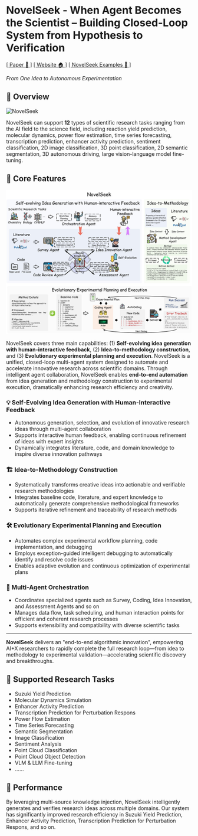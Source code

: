 # NovelSeek - When Agent Becomes the Scientist – Building Closed-Loop System from Hypothesis to Verification

[[ Paper 📓 ]](https://github.com/Alpha-Innovator/NovelSeek) [[ Website 🏠 ]](https://github.com/Alpha-Innovator/NovelSeek) [[ NovelSeek Examples 🤗 ]](https://huggingface.co/U4R/NovelSeek)

<i>
From One Idea to Autonomous Experimentation
</i>
</div>

## 📖 Overview

![NovelSeek](/images/novelseek.png)

NovelSeek can support **12** types of scientific research tasks ranging from the AI field to the science field, including reaction yield prediction, molecular dynamics, power flow estimation, time series forecasting, transcription prediction, enhancer activity prediction, sentiment classification, 2D image classification, 3D point classification, 2D semantic segmentation, 3D autonomous driving, large vision-language model fine-tuning.

## 🌟 Core Features

![Framework](/images/framework.png)

NovelSeek covers three main capabilities: (1) **Self-evolving idea generation with human-interactive feedback**, (2) **Idea-to-methodology construction**, and (3) **Evolutionary experimental planning and execution**. NovelSeek is a unified, closed-loop multi-agent system designed to automate and accelerate innovative research across scientific domains. Through intelligent agent collaboration, NovelSeek enables **end-to-end automation** from idea generation and methodology construction to experimental execution, dramatically enhancing research efficiency and creativity.

### 💡 Self-Evolving Idea Generation with Human-Interactive Feedback
- Autonomous generation, selection, and evolution of innovative research ideas through multi-agent collaboration
- Supports interactive human feedback, enabling continuous refinement of ideas with expert insights
- Dynamically integrates literature, code, and domain knowledge to inspire diverse innovation pathways

### 🏗️ Idea-to-Methodology Construction
- Systematically transforms creative ideas into actionable and verifiable research methodologies
- Integrates baseline code, literature, and expert knowledge to automatically generate comprehensive methodological frameworks
- Supports iterative refinement and traceability of research methods

### 🛠️ Evolutionary Experimental Planning and Execution
- Automates complex experimental workflow planning, code implementation, and debugging
- Employs exception-guided intelligent debugging to automatically identify and resolve code issues
- Enables adaptive evolution and continuous optimization of experimental plans

### 🤖 Multi-Agent Orchestration
- Coordinates specialized agents such as Survey, Coding, Idea Innovation, and Assessment Agents and so on 
- Manages data flow, task scheduling, and human interaction points for efficient and coherent research processes
- Supports extensibility and compatibility with diverse scientific tasks

---

**NovelSeek** delivers an "end-to-end algorithmic innovation", empowering AI+X researchers to rapidly complete the full research loop—from idea to methodology to experimental validation—accelerating scientific discovery and breakthroughs.

## 🔬 Supported Research Tasks

- Suzuki Yield Prediction
- Molecular Dynamics Simulation
- Enhancer Activity Prediction
- Transcription Prediction for Perturbation Respons
- Power Flow Estimation
- Time Series Forecasting
- Semantic Segmentation
- Image Classification
- Sentiment Analysis
- Point Cloud Classification
- Point Cloud Object Detection
- VLM & LLM Fine-tuning
- ......



## 🚀 Performance

By leveraging multi-source knowledge injection, NovelSeek intelligently generates and verifies research ideas across multiple domains. Our system has significantly improved research efficiency in Suzuki Yield Prediction, Enhancer Activity Prediction, Transcription Prediction for Perturbation Respons, and so on.

